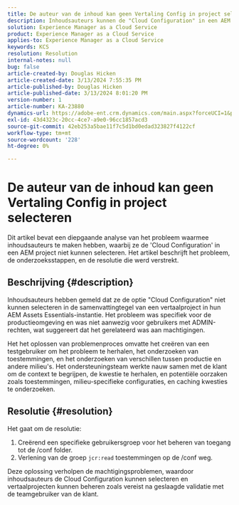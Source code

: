 ```yaml
---
title: De auteur van de inhoud kan geen Vertaling Config in project selecteren
description: Inhoudsauteurs kunnen de "Cloud Configuration" in een AEM project niet selecteren, waardoor de vertaalconfiguraties niet effectief kunnen worden beheerd.
solution: Experience Manager as a Cloud Service
product: Experience Manager as a Cloud Service
applies-to: Experience Manager as a Cloud Service
keywords: KCS
resolution: Resolution
internal-notes: null
bug: false
article-created-by: Douglas Hicken
article-created-date: 3/13/2024 7:55:35 PM
article-published-by: Douglas Hicken
article-published-date: 3/13/2024 8:01:20 PM
version-number: 1
article-number: KA-23880
dynamics-url: https://adobe-ent.crm.dynamics.com/main.aspx?forceUCI=1&pagetype=entityrecord&etn=knowledgearticle&id=f33498a3-73e1-ee11-904d-6045bd006704
exl-id: 43d4323c-20cc-4ce7-a9e0-96cc1857acd3
source-git-commit: 42eb253a5bae11f7c5d1bd0edad323827f4122cf
workflow-type: tm+mt
source-wordcount: '228'
ht-degree: 0%

---
```


# De auteur van de inhoud kan geen Vertaling Config in project selecteren


Dit artikel bevat een diepgaande analyse van het probleem waarmee inhoudsauteurs te maken hebben, waarbij ze de &#39;Cloud Configuration&#39; in een AEM project niet kunnen selecteren. Het artikel beschrijft het probleem, de onderzoeksstappen, en de resolutie die werd verstrekt.

## Beschrijving {#description}


Inhoudsauteurs hebben gemeld dat ze de optie &quot;Cloud Configuration&quot; niet kunnen selecteren in de samenvattingtegel van een vertaalproject in hun AEM Assets Essentials-instantie. Het probleem was specifiek voor de productieomgeving en was niet aanwezig voor gebruikers met ADMIN-rechten, wat suggereert dat het gerelateerd was aan machtigingen.

Het het oplossen van problemenproces omvatte het creëren van een testgebruiker om het probleem te herhalen, het onderzoeken van toestemmingen, en het onderzoeken van verschillen tussen productie en andere milieu&#39;s. Het ondersteuningsteam werkte nauw samen met de klant om de context te begrijpen, de kwestie te herhalen, en potentiële oorzaken zoals toestemmingen, milieu-specifieke configuraties, en caching kwesties te onderzoeken.


## Resolutie {#resolution}


Het gaat om de resolutie:

1. Creërend een specifieke gebruikersgroep voor het beheren van toegang tot de /conf folder.
2. Verlening van de groep `jcr:read` toestemmingen op de /conf weg.


Deze oplossing verholpen de machtigingsproblemen, waardoor inhoudsauteurs de Cloud Configuration kunnen selecteren en vertaalprojecten kunnen beheren zoals vereist na geslaagde validatie met de teamgebruiker van de klant.
